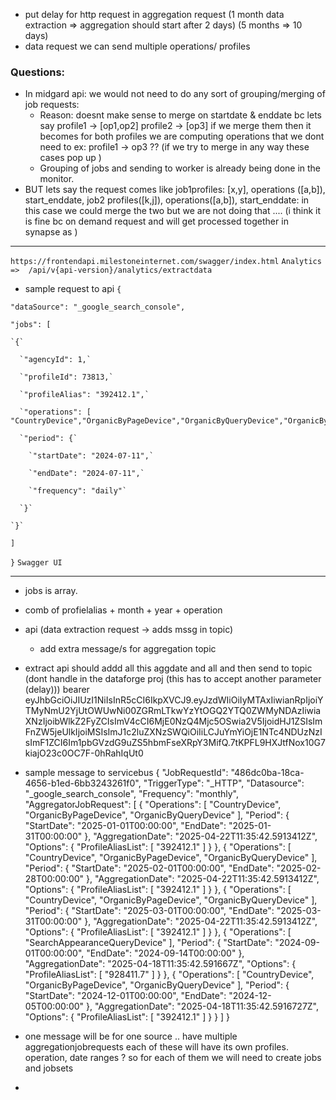 - put delay for http request in aggregation request (1 month data extraction => aggregation should start after 2 days) (5 months => 10 days)
- data request we can send multiple operations/ profiles
### Questions:
- In midgard api: we would not need to do any sort of grouping/merging of job requests:
	- Reason: doesnt make sense to merge on startdate & enddate bc lets say profile1 -> [op1,op2] profile2 -> [op3] if we merge them then it becomes for both profiles we are computing operations that we dont need to ex: profile1 -> op3 ?? (if we try to merge in any way these cases pop up )
	- Grouping of jobs and sending to worker is already being done in the monitor.
- BUT lets say the request comes like job1profiles: [x,y], operations ([a,b]), start_enddate, job2  profiles([k,j]), operations([a,b]), start_enddate: 
	 in this case we could merge the two but we are not doing that .... (i think it is fine bc on demand request and will get processed together in synapse as )
---

`https://frontendapi.milestoneinternet.com/swagger/index.html`
`Analytics 	=>	/api/v{api-version}/analytics/extractdata`
 
 - sample request to api
`{`

  `"dataSource": "_google_search_console",`

  `"jobs": [`

    `{`

      `"agencyId": 1,`

      `"profileId": 73813,`

      `"profileAlias": "392412.1",`

      `"operations": [ "CountryDevice","OrganicByPageDevice","OrganicByQueryDevice","OrganicByPageQueryDevice","SearchAppearancePageDevice","SearchAppearanceQueryDevice","SearchAppearancePageQueryDevice"],`

      `"period": {`

        `"startDate": "2024-07-11",`

        `"endDate": "2024-07-11",`

        `"frequency": "daily"`

      `}`

    `}`

  `]`

`}`
`Swagger UI`
 
---


- jobs is array. 
- comb of profielalias + month + year + operation


- api (data extraction request -> adds mssg in topic) 
	- add extra message/s for aggregation topic
- extract api should addd all this aggdate and all and then send to topic (dont handle in the dataforge proj (this has to accept another parameter (delay)))
bearer eyJhbGciOiJIUzI1NiIsInR5cCI6IkpXVCJ9.eyJzdWIiOiIyMTAxIiwianRpIjoiYTMyNmU2YjUtOWUwNi00ZGRmLTkwYzYtOGQ2YTQ0ZWMyNDAzIiwiaXNzIjoibWlkZ2FyZCIsImV4cCI6MjE0NzQ4Mjc5OSwia2V5IjoidHJ1ZSIsImFnZW5jeUlkIjoiMSIsImJ1c2luZXNzSWQiOiIiLCJuYmYiOjE1NTc4NDUzNzIsImF1ZCI6Im1pbGVzdG9uZS5hbmFseXRpY3MifQ.7tKPFL9HXJtfNox10G7kiajO23c0OC7F-0hRahIqUt0


- sample message to servicebus 
{
  "JobRequestId": "486dc0ba-18ca-4656-b1ed-6bb3243261f0",
  "TriggerType": "_HTTP",
  "Datasource": "_google_search_console",
  "Frequency": "monthly",
  "AggregatorJobRequest": [
    {
      "Operations": [
        "CountryDevice",
        "OrganicByPageDevice",
        "OrganicByQueryDevice"
      ],
      "Period": {
        "StartDate": "2025-01-01T00:00:00",
        "EndDate": "2025-01-31T00:00:00"
      },
      "AggregationDate": "2025-04-22T11:35:42.5913412Z",
      "Options": {
        "ProfileAliasList": [
          "392412.1"
        ]
      }
    },
    {
      "Operations": [
        "CountryDevice",
        "OrganicByPageDevice",
        "OrganicByQueryDevice"
      ],
      "Period": {
        "StartDate": "2025-02-01T00:00:00",
        "EndDate": "2025-02-28T00:00:00"
      },
      "AggregationDate": "2025-04-22T11:35:42.5913412Z",
      "Options": {
        "ProfileAliasList": [
          "392412.1"
        ]
      }
    },
    {
      "Operations": [
        "CountryDevice",
        "OrganicByPageDevice",
        "OrganicByQueryDevice"
      ],
      "Period": {
        "StartDate": "2025-03-01T00:00:00",
        "EndDate": "2025-03-31T00:00:00"
      },
      "AggregationDate": "2025-04-22T11:35:42.5913412Z",
      "Options": {
        "ProfileAliasList": [
          "392412.1"
        ]
      }
    },
    {
      "Operations": [
        "SearchAppearanceQueryDevice"
      ],
      "Period": {
        "StartDate": "2024-09-01T00:00:00",
        "EndDate": "2024-09-14T00:00:00"
      },
      "AggregationDate": "2025-04-18T11:35:42.591667Z",
      "Options": {
        "ProfileAliasList": [
          "928411.7"
        ]
      }
    },
    {
      "Operations": [
        "CountryDevice",
        "OrganicByPageDevice",
        "OrganicByQueryDevice"
      ],
      "Period": {
        "StartDate": "2024-12-01T00:00:00",
        "EndDate": "2024-12-05T00:00:00"
      },
      "AggregationDate": "2025-04-18T11:35:42.5916727Z",
      "Options": {
        "ProfileAliasList": [
          "392412.1"
        ]
      }
    }
  ]
}
- one message will be for one source .. have multiple aggregationjobrequests each of these will have its own profiles. operation, date ranges ? so for each of them we will need to create jobs and jobsets
- 